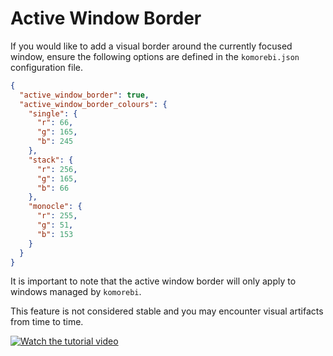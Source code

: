 # Active Window Border

If you would like to add a visual border around the currently focused window,
ensure the following options are defined in the `komorebi.json` configuration
file.

```json
{
  "active_window_border": true,
  "active_window_border_colours": {
    "single": {
      "r": 66,
      "g": 165,
      "b": 245
    },
    "stack": {
      "r": 256,
      "g": 165,
      "b": 66
    },
    "monocle": {
      "r": 255,
      "g": 51,
      "b": 153
    }
  }
}

```

It is important to note that the active window border will only apply to
windows managed by `komorebi`.

This feature is not considered stable and you may encounter visual artifacts
from time to time.

<!-- TODO: Record a new video -->

[![Watch the tutorial
video](https://img.youtube.com/vi/ywiAvoMV_gE/hqdefault.jpg)](https://www.youtube.com/watch?v=ywiAvoMV_gE)
